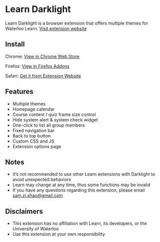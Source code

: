 # Learn Darklight
Learn Darklight is a browser extension that offers multiple themes for Waterloo Learn. [Visit extension website](https://www.zijianshao.com/dlight/ "Learn Darklight Official Website")

## Install
Chrome: [View in Chrome Web Store](https://chrome.google.com/webstore/detail/learn-darklight/lhodieepeghcemhpbloffmljoklaklho "Learn Darklight (Chrome Version)")

Firefox: [View in Firefox Addons](https://addons.mozilla.org/addon/learn-darklight/ "Learn Darklight (Firefox Version)")

Safari: [Get it from Extension Website](https://www.zijianshao.com/dlight/updates/?request=safaripack "Learn Darklight (Safari Version)")

## Features
- Multiple themes
- Homepage calendar
- Course content / quiz frame size control
- Hide system alert & system check widget
- One-click to list all group members
- Fixed navigation bar
- Back to top button
- Custom CSS and JS
- Extension options page

## Notes
- It’s not recommended to use other Learn extensions with Darklight to avoid unexpected behaviors
- Learn may change at any time, thus some functions may be invalid
- If you have any questions regarding this extension, please email sam.zj.shao@gmail.com

## Disclaimers
- This extension has no affiliation with Learn, its developers, or the University of Waterloo
- Use this extension at your own responsibility
